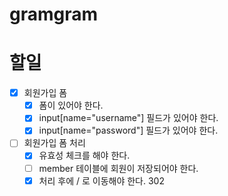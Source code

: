 # gramgram

# 할일

- [x] 회원가입 폼
    - [x] 폼이 있어야 한다.
    - [x] input[name="username"] 필드가 있어야 한다.
    - [x] input[name="password"] 필드가 있어야 한다.
- [ ] 회원가입 폼 처리
    - [x] 유효성 체크를 해야 한다.
    - [ ] member 테이블에 회원이 저장되어야 한다.
    - [x] 처리 후에 / 로 이동해야 한다. 302